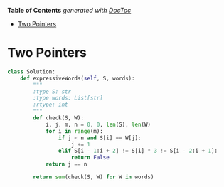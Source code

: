 <!-- START doctoc generated TOC please keep comment here to allow auto update -->
<!-- DON'T EDIT THIS SECTION, INSTEAD RE-RUN doctoc TO UPDATE -->
**Table of Contents**  *generated with [DocToc](https://github.com/thlorenz/doctoc)*

- [Two Pointers](#two-pointers)

<!-- END doctoc generated TOC please keep comment here to allow auto update -->

# Two Pointers

```python
class Solution:
    def expressiveWords(self, S, words):
        """
        :type S: str
        :type words: List[str]
        :rtype: int
        """
        def check(S, W):
            i, j, m, n = 0, 0, len(S), len(W)
            for i in range(m):
                if j < n and S[i] == W[j]: 
                    j += 1
                elif S[i - 1:i + 2] != S[i] * 3 != S[i - 2:i + 1]: 
                    return False
            return j == n

        return sum(check(S, W) for W in words)
```

